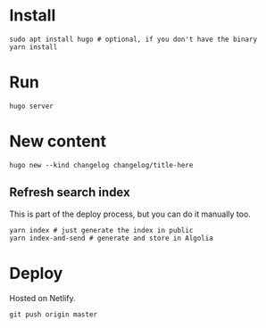 # Install

```
sudo apt install hugo # optional, if you don't have the binary
yarn install
```

# Run

```
hugo server
```

# New content

```
hugo new --kind changelog changelog/title-here
```

## Refresh search index

This is part of the deploy process, but you can do it manually too.

```
yarn index # just generate the index in public
yarn index-and-send # generate and store in Algolia
```

# Deploy

Hosted on Netlify.

```
git push origin master
```
